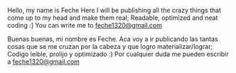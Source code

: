 Hello, my name is Feche
Here I will be publishing all the crazy things that come up to my head and make them real;
Readable, optimized and neat coding :]
You can write me to feche1320@gmail.com

Buenas buenas, mi nombre es Feche.
Aca voy a ir publicando las tantas cosas que se me cruzan por la cabeza y que logro materializar/lograr;
Codigo leible, prolijo y optimizado :)
Por cualquier duda me pueden escribir a feche1320@gmail.com
